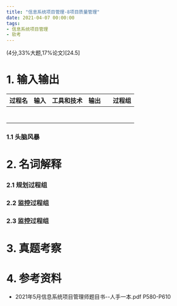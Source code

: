 ```yaml
---
title: "信息系统项目管理-8项目质量管理"
date: 2021-04-07 00:00:00
tags:
- 信息系统项目管理
- 软考
---
```


(4分,33%大题,17%论文)[24.5]



# 1. 输入输出

| 过程名 | 输入 | 工具和技术 | 输出 |      | 过程组 |
| ------ | ---- | ---------- | ---- | ---- | ------ |
|        |      |            |      |      |        |
|        |      |            |      |      |        |
|        |      |            |      |      |        |
|        |      |            |      |      |        |
|        |      |            |      |      |        |
|        |      |            |      |      |        |
|        |      |            |      |      |        |

<!-- more -->

### 1.1 头脑风暴



# 2. 名词解释

### 2.1 规划过程组

### 2.2 监控过程组

### 2.3 监控过程组



# 3. 真题考察

# 4. 参考资料

+ 2021年5月信息系统项目管理师题目书--人手一本.pdf P580-P610

